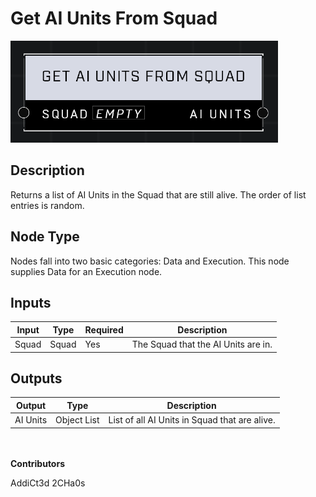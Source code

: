 # Get AI Units From Squad
![](../../../.gitbook/assets/get-ai-units-from-squad.png)
## Description
Returns a list of AI Units in the Squad that are still alive. The order of list entries is random.

## Node Type
Nodes fall into two basic categories: Data and Execution. This node supplies Data for an Execution node.

## Inputs
| Input            | Type             | Required | Description												    |
|------------------|------------------|----------|--------------------------------------------------------------|
| Squad | Squad | Yes | The Squad that the AI Units are in.  |

## Outputs
| Output           | Type             | Description												     |
|------------------|------------------|--------------------------------------------------------------|
| AI Units | Object List | List of all AI Units in Squad that are alive.						     |

\
\
**Contributors**

AddiCt3d 2CHa0s